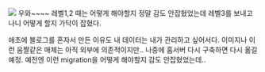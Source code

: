 
![](https://media.giphy.com/media/v1.Y2lkPTc5MGI3NjExcWQ3MXdnaXdwdno4NTA2bmlwOTJhbnRvc2JqY2p6NmM5Y3VuejZobSZlcD12MV9naWZzX3RyZW5kaW5nJmN0PWc/yoJC2GnSClbPOkV0eA/giphy.gif)
우와~~~~
레벨1,2 때는 어떻게 해야할지 정말 감도 안잡혔었는데 레벨3를 보내고 나니 어떻게 할지 가닥이 잡혔다.

애초에 블로그를 혼자서 만든 이유도 내 데이터는 내가 관리하고 싶어서다. 이미지나 이런 움짤같은 매체는 아직 외부에 의존적이지만.. 나중에 홈서버 다시 구축하면 다시 옮길 예정.
예전엔 이런 migration을 어떻게 해야할지 감도 안잡혔었는데.. 
